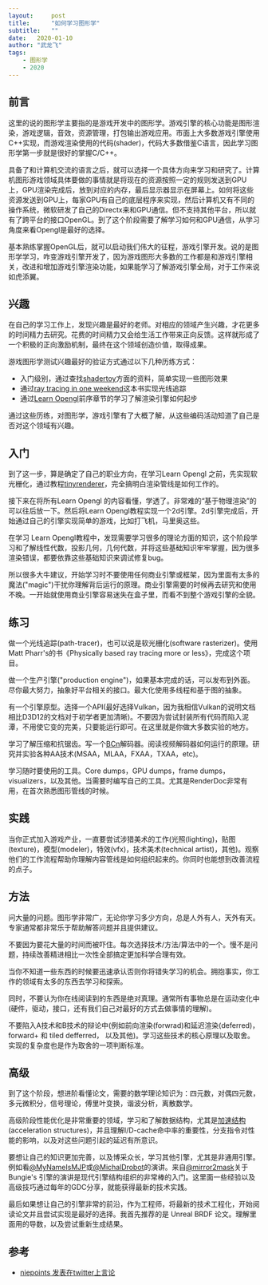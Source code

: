 ```yaml
---
layout:     post
title:      "如何学习图形学"
subtitle:   "" 
date:   2020-01-10
author: "武龙飞"
tags:
    - 图形学
    - 2020
---
```

## 前言
这里的说的图形学主要指的是游戏开发中的图形学。游戏引擎的核心功能是图形渲染，游戏逻辑，音效，资源管理，打包输出游戏应用。市面上大多数游戏引擎使用C++实现，而游戏渲染使用的代码(shader)，代码大多数借鉴C语言，因此学习图形学第一步就是很好的掌握C/C++。

具备了和计算机交流的语言之后，就可以选择一个具体方向来学习和研究了。计算机图形游戏领域具体要做的事情就是将现在的资源按照一定的规则发送到GPU上，GPU渲染完成后，放到对应的内存，最后显示器显示在屏幕上。如何将这些资源发送到GPU上，每家GPU有自己的底层程序来实现，然后计算机又有不同的操作系统，微软研发了自己的Directx来和GPU通信。但不支持其他平台，所以就有了跨平台的接口OpenGL。到了这个阶段需要了解学习如何和GPU通信，从学习角度来看Opengl是最好的选择。

基本熟练掌握OpenGL后，就可以启动我们伟大的征程，游戏引擎开发。说的是图形学学习，咋变游戏引擎开发了，因为游戏图形大多数的工作都是和游戏引擎相关，改进和增加游戏引擎渲染功能，如果能学习了解游戏引擎全局，对于工作来说如虎添翼。

## 兴趣
在自己的学习工作上，发现兴趣是最好的老师。对相应的领域产生兴趣，才花更多的时间精力去研究。花费的时间精力又会给生活工作带来正向反馈。这样就形成了一个积极的正向激励机制，最终在这个领域创造价值，取得成果。

游戏图形学测试兴趣最好的验证方式通过以下几种历练方式：

* 入门级别，通过查找[shadertoy](shadertoy.com)方面的资料，简单实现一些图形效果
* 通过[ray tracing in one weekend](http://in1weekend.blogspot.com/2016/01/ray-tracing-in-one-weekend.html)这本书实现光线追踪
* 通过[Learn Opengl](https://learnopengl.com/)前序章节的学习了解渲染引擎如何起步

通过这些历练，对图形学，游戏引擎有了大概了解，从这些编码活动知道了自己是否对这个领域有兴趣。

## 入门
到了这一步，算是确定了自己的职业方向，在学习Learn Opengl 之前，先实现软光栅化，通过教程[tinyrenderer](https://github.com/ssloy/tinyrenderer/wiki/Lesson-1:-Bresenham%E2%80%99s-Line-Drawing-Algorithm)，完全搞明白渲染管线是如何工作的。

接下来在将所有Learn Opengl 的内容看懂，学透了。非常难的“基于物理渲染”的可以往后放一下。然后将Learn Opengl教程实现一个2d引擎。2d引擎完成后，开始通过自己的引擎实现简单的游戏，比如打飞机，马里奥这些。

在学习 Learn Opengl教程中，发现需要学习很多的理论方面的知识，这个阶段学习和了解线性代数，投影几何，几何代数，并将这些基础知识牢牢掌握，因为很多渲染错误，都要依靠这些基础知识来调试修复bug。

所以很多大牛建议，开始学习时不要使用任何商业引擎或框架，因为里面有太多的魔法("magic")干扰你理解背后运行的原理。商业引擎需要的时候再去研究和使用不晚。一开始就使用商业引擎容易迷失在盒子里，而看不到整个游戏引擎的全貌。

## 练习
做一个光线追踪(path-tracer)，也可以说是软光栅化(software rasterizer)。使用 Matt Pharr's的书《Physically based ray tracing more or less》，完成这个项目。

做一个生产引擎("production engine")，如果基本完成的话，可以发布到外面。尽你最大努力，抽象好平台相关的接口。最大化使用多线程和基于图的抽象。

有一个引擎原型。选择一个API(最好选择Vulkan，因为我相信Vulkan的说明文档相比D3D12的文档对于初学者更加清晰)。不要因为尝试封装所有代码而陷入泥潭，不用使它变的完美，只要能运行即可。在这里就是你做大多数实验的地方。


学习了解压缩和抗锯齿。写一个[BCn](http://www.reedbeta.com/blog/understanding-bcn-texture-compression-formats/)解码器。阅读视频解码器如何运行的原理。研究并实验各种AA技术(MSAA，MLAA，FXAA，TXAA，etc)。

学习随时要使用的工具。Core dumps，GPU dumps，frame dumps，visualizers，以及其他。当需要时编写自己的工具。尤其是RenderDoc非常有用，在首次熟悉图形管线的时候。

## 实践
当你正式加入游戏产业，一直要尝试涉猎美术的工作(光照(lighting)，贴图(texture)，模型(modeler)，特效(vfx)，技术美术(technical artist)，其他)。观察他们的工作流程帮助你理解内容管线是如何组织起来的。你同时也能想到改善流程的点子。

## 方法
问大量的问题。图形学非常广，无论你学习多少方向，总是人外有人，天外有天。专家通常都非常乐于帮助解答问题并且提供建议。

不要因为要花大量的时间而被吓住。每次选择技术/方法/算法中的一个。慢不是问题，持续改善精进相比一次性全部搞定更加科学合理有效。

当你不知道一些东西的时候要迅速承认否则你将错失学习的机会。拥抱事实，你工作的领域有太多的东西去学习和探索。

同时，不要认为你在线阅读到的东西是绝对真理。通常所有事物总是在运动变化中(硬件，驱动，接口，还有我们自己对最好的方式去做事情的理解)。

不要陷入A技术和B技术的辩论中(例如前向渲染(forwrad)和延迟渲染(deferred)，forward+ 和 tiled defferred， 以及其他)。学习这些技术的核心原理以及取舍。实现的复杂度也是作为取舍的一项判断标准。

## 高级
到了这个阶段，想进阶看懂论文，需要的数学理论知识为：四元数，对偶四元数，多元微积分，信号理论，傅里叶变换，谐波分析，离散数学。

高级阶段性能优化是非常重要的领域，学习和了解数据结构，尤其是[加速结构](https://www.scratchapixel.com/lessons/advanced-rendering/introduction-acceleration-structure)(acceleration structures)，并且理解I/D-cache命中率的重要性，分支指令对性能的影响，以及对这些问题引起的延迟有所意识。

要想让自己的知识更加完善，以及博采众长，学习其他引擎，尤其是非通用引擎。例如看[@MyNameIsMJP](https://twitter.com/MyNameIsMJP)或[@MichalDrobot](https://twitter.com/MichalDrobot)的演讲。来自[@mirror2mask](https://twitter.com/mirror2mask)关于Bungie's 引擎的演讲是现代引擎结构组织的非常棒的入门。这里面一些经验以及高级技巧通过每年的GDC分享，就能获得最新的技术实践。

最后如果想让自己的引擎非常的前沿，作为工程师，将最新的技术工程化，开始阅读论文并且尝试实现是最好的选择。我首先推荐的是 Unreal BRDF 论文。理解里面用的导数，以及尝试重新生成结果。

## 参考

* [niepoints 发表在twitter上言论](https://twitter.com/m_ninepoints/status/1215429886715629569)
